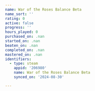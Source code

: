 ```yaml
---
name: War of the Roses Balance Beta
name_sort: ''
rating: 0
active: false
progress: ''
hours_played: 0
purchased_on: .nan
started_on: .nan
beaten_on: .nan
completed_on: .nan
mastered_on: .nan
identifiers:
  - type: steam
    appid: '206980'
    name: War of the Roses Balance Beta
    synced_on: '2024-08-30'

---
```

